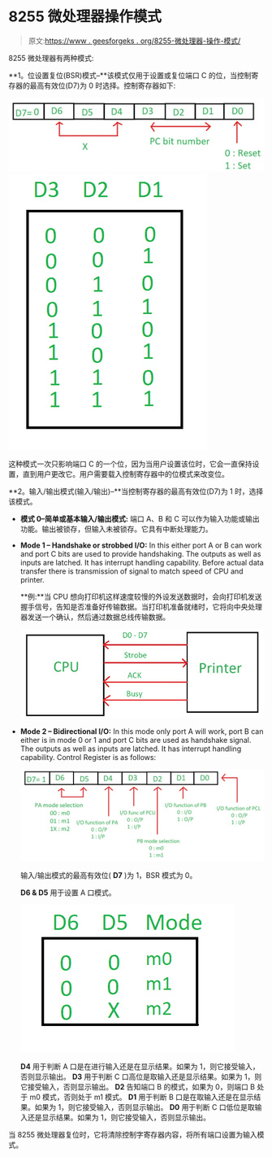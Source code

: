 # 8255 微处理器操作模式

> 原文:[https://www . geesforgeks . org/8255-微处理器-操作-模式/](https://www.geeksforgeeks.org/8255-microprocessor-operating-modes/)

8255 微处理器有两种模式:

**1。位设置复位(BSR)模式–**该模式仅用于设置或复位端口 C 的位，当控制寄存器的最高有效位(D7)为 0 时选择。控制寄存器如下:

![](img/5842b3039ee221da1496a7ae28eae25d.png)
![](img/23ffb66ff688040e85cea65cacb4ea71.png)

这种模式一次只影响端口 C 的一个位，因为当用户设置该位时，它会一直保持设置，直到用户更改它。用户需要载入控制寄存器中的位模式来改变位。

**2。输入/输出模式(输入/输出)–**当控制寄存器的最高有效位(D7)为 1 时，选择该模式。

*   **模式 0–简单或基本输入/输出模式:**
    端口 A、B 和 C 可以作为输入功能或输出功能。输出被锁存，但输入未被锁存。它具有中断处理能力。
*   **Mode 1 – Handshake or strobbed I/O:**
    In this either port A or B can work and port C bits are used to provide handshaking. The outputs as well as inputs are latched. It has interrupt handling capability. Before actual data transfer there is transmission of signal to match speed of CPU and printer.

    **例:**当 CPU 想向打印机这样速度较慢的外设发送数据时，会向打印机发送握手信号，告知是否准备好传输数据。当打印机准备就绪时，它将向中央处理器发送一个确认，然后通过数据总线传输数据。

    ![](img/1dab853a3fd92410752657eb8c173587.png)

*   **Mode 2 – Bidirectional I/O:**
    In this mode only port A will work, port B can either is in mode 0 or 1 and port C bits are used as handshake signal. The outputs as well as inputs are latched. It has interrupt handling capability. Control Register is as follows:

    ![](img/998eda165e67ed0f5b4a756f1522783b.png)

    输入/输出模式的最高有效位( **D7** )为 1，BSR 模式为 0。

    **D6 & D5** 用于设置 A 口模式。

    ![](img/1cd439a3ca72f359ca22492c70d40689.png)

    **D4** 用于判断 A 口是在进行输入还是在显示结果。如果为 1，则它接受输入，否则显示输出。
    **D3** 用于判断 C 口高位是取输入还是显示结果。如果为 1，则它接受输入，否则显示输出。
    **D2** 告知端口 B 的模式，如果为 0，则端口 B 处于 m0 模式，否则处于 m1 模式。
    **D1** 用于判断 B 口是在取输入还是在显示结果。如果为 1，则它接受输入，否则显示输出。
    **D0** 用于判断 C 口低位是取输入还是显示结果。如果为 1，则它接受输入，否则显示输出。

当 8255 微处理器复位时，它将清除控制字寄存器内容，将所有端口设置为输入模式。